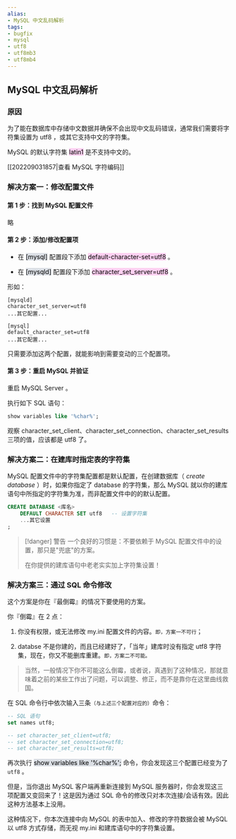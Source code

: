 ```yaml
---
alias: 
- MySQL 中文乱码解析
tags: 
- bugfix
- mysql
- utf8
- utf8mb3
- utf8mb4
---
```


## MySQL 中文乱码解析

### 原因 

为了能在数据库中存储中文数据并确保不会出现中文乱码错误，通常我们需要将字符集设置为 utf8 ，或其它支持中文的字符集。

MySQL 的默认字符集 <mark style="background: #FFB8EBA6;">latin1</mark> 是不支持中文的。

[[202209031857|查看 MySQL 字符编码]]

### 解决方案一：修改配置文件

#### 第 1 步：找到 MySQL 配置文件

略

#### 第 2 步：添加/修改配置项

- 在 <mark style="background: #CACFD9A6;">[mysql]</mark> 配置段下添加 <mark style="background: #FFB8EBA6;">default-character-set=utf8</mark> 。

- 在 <mark style="background: #CACFD9A6;">[mysqld]</mark> 配置段下添加 <mark style="background: #FFB8EBA6;">character_set_server=utf8</mark> 。

形如：

```
[mysqld]
character_set_server=utf8
...其它配置...

[mysql]
default_character_set=utf8
...其它配置...
```

只需要添加这两个配置，就能影响到需要变动的三个配置项。

#### 第 3 步：重启 MySQL 并验证

重启 MySQL Server 。

执行如下 SQL 语句：

```sql
show variables like '%char%';
```

观察 character_set_client、character_set_connection、character_set_results 三项的值，应该都是 utf8 了。


### 解决方案二：在建库时指定表的字符集 

MySQL 配置文件中的字符集配置都是默认配置，在创建数据库（ _create database_ ）时，如果你指定了 database 的字符集，那么 MySQL 就以你的建库语句中所指定的字符集为准，而非配置文件中的的默认配置。

```sql
CREATE DATABASE <库名>
    DEFAULT CHARACTER SET utf8   -- 设置字符集
    ...其它设置
;
```


> [!danger] 警告
> 一个良好的习惯是：不要依赖于 MySQL 配置文件中的设置，那只是"兜底"的方案。
> 
> 在你提供的建库语句中老老实实加上字符集设置！

### 解决方案三：通过 SQL 命令修改 

这个方案是你在『最倒霉』的情况下要使用的方案。

你『倒霉』在 2 点：

1. 你没有权限，或无法修改 my.ini 配置文件的内容。<small>即，方案一不可行</small>；

2. databse 不是你建的，而且已经建好了，「当年」建库时没有指定 utf8 字符集，现在，你又不能删库重建。<small>即，方案二不可能。</small>

> 当然，一般情况下你不可能这么倒霉，或者说，真遇到了这种情况，那就意味着之前的某些工作出了问题，可以调整、修正，而不是靠你在这里曲线救国。

在 SQL 命令行中依次输入三条<small>（与上述三个配置对应的）</small>命令：

```sql
-- SQL 语句 
set names utf8;

-- set character_set_client=utf8;
-- set character_set_connection=utf8;
-- set character_set_results=utf8;
```

再次执行 <mark style="background: #CACFD9A6;">show variables like '%char%';</mark> 命令，你会发现这三个配置已经变为了 `utf8` 。

但是，当你退出 MySQL 客户端再重新连接到 MySQL 服务器时，你会发现这三项配置又变回来了！这是因为通过 SQL 命令的修改只对本次连接/会话有效。因此这种方法基本上没用。

这种情况下，你本次连接中向 MySQL 的表中加入、修改的字符数据会被 MySQL 以 utf8 方式存储，而无视 my.ini 和建库语句中的字符集设置。



